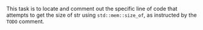 This task is to locate and comment out the specific line of code that attempts to get the size of str using `std::mem::size_of`, 
as instructed by the `TODO` comment.